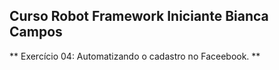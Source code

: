 ## Curso Robot Framework Iniciante Bianca Campos ##
** Exercício 04: Automatizando o cadastro no Faceebook. **

